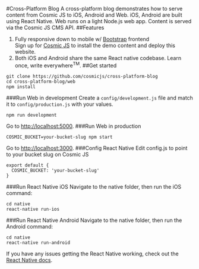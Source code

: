 #Cross-Platform Blog
A cross-platform blog demonstrates how to serve content from Cosmic JS to iOS, Android and Web. iOS, Android are built using React Native.  Web runs on a light Node.js web app. Content is served via the Cosmic JS CMS API.
##Features
1. Fully responsive down to mobile w/ [Bootstrap](http://getbootstrap.com) frontend<br />
Sign up for [Cosmic JS](https://cosmicjs.com) to install the demo content and deploy this website.
2. Both iOS and Android share the same React native codebase.  Learn once, write everywhere<sup>TM</sup>.
##Get started
```
git clone https://github.com/cosmicjs/cross-platform-blog
cd cross-platform-blog/web
npm install
```
###Run Web in development
Create a `config/development.js` file and match it to `config/production.js` with your values.
```
npm run development
```
Go to [http://localhost:5000](http://localhost:5000).
###Run Web in production
```
COSMIC_BUCKET=your-bucket-slug npm start
```
Go to [http://localhost:3000](http://localhost:3000).
###Config React Native
Edit config.js to point to your bucket slug on Cosmic JS
```
export default {
  COSMIC_BUCKET: 'your-bucket-slug'
}
```
###Run React Native iOS
Navigate to the native folder, then run the iOS command:
```
cd native
react-native run-ios
```
###Run React Native Android
Navigate to the native folder, then run the Android command:
```
cd native
react-native run-android
```
If you have any issues getting the React Native working, check out the [React Native docs](https://facebook.github.io/react-native/).